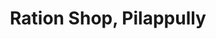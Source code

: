 ---
title: "Ration Shop, Pilappully"
url: /pilappully/ration-shop-pilappully/
shop: Lebensmittel
---